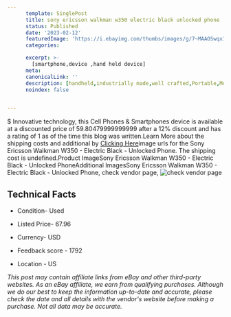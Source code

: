 ```yaml
---
      template: SinglePost
      title: sony ericsson walkman w350 electric black unlocked phone
      status: Published
      date: '2023-02-12'
      featuredImage: 'https://i.ebayimg.com/thumbs/images/g/7~MAAOSwqx1hNpSR/s-l225.jpg'
      categories: 

      excerpt: >-
        [smartphone,device ,hand held device]
      meta:
      canonicalLink: ''
      description: [handheld,industrially made,well crafted,Portable,Mobile,Compact,Convenient,Lightweight,Maneuverable,Man-portable,Miniature,Carriable,Hand-held,Light,Holdable,Transportable,Mobile device,Pocket-sized,On-the-go,Wireless,Cordless,Compact size,Convenient size, smartphone,device ,hand held device]
      noindex: false

        
---
```

$
    Innovative technology, this Cell Phones & Smartphones device is available at a discounted price of 59.80479999999999 after a 12% discount and has a rating of 1 as of the time this blog was written.Learn More about the shipping costs and additional by [Clicking Here](https://www.ebay.com/itm/384377345766?hash=item597eacd6e6%3Ag%3A7%7EMAAOSwqx1hNpSR&mkevt=1&mkcid=1&mkrid=711-53200-19255-0&campid=%253CePNCampaignId%253E&customid=%253CreferenceId%253E&toolid=10049)image urls for the Sony Ericsson Walkman W350 - Electric Black - Unlocked Phone. The shipping cost is undefined.Product ImageSony Ericsson Walkman W350 - Electric Black - Unlocked PhoneAdditional ImagesSony Ericsson Walkman W350 - Electric Black - Unlocked Phone, check vendor page, ![check vendor page](https://origin-galleryplus.ebayimg.com/ws/web/384377345766_2_0_1/225x225.jpg,https://origin-galleryplus.ebayimg.com/ws/web/384377345766_3_0_1/225x225.jpg,https://origin-galleryplus.ebayimg.com/ws/web/384377345766_4_0_1/225x225.jpg,https://origin-galleryplus.ebayimg.com/ws/web/384377345766_5_0_1/225x225.jpg,https://origin-galleryplus.ebayimg.com/ws/web/384377345766_6_0_1/225x225.jpg,https://origin-galleryplus.ebayimg.com/ws/web/384377345766_7_0_1/225x225.jpg,https://origin-galleryplus.ebayimg.com/ws/web/384377345766_8_0_1/225x225.jpg,https://origin-galleryplus.ebayimg.com/ws/web/384377345766_9_0_1/225x225.jpg,https://origin-galleryplus.ebayimg.com/ws/web/384377345766_10_0_1/225x225.jpg,https://origin-galleryplus.ebayimg.com/ws/web/384377345766_11_0_1/225x225.jpg,https://origin-galleryplus.ebayimg.com/ws/web/384377345766_12_0_1/225x225.jpg)
    
    

 ## Technical Facts 



     
      

 - Condition- Used 


      

 - Listed Price- 67.96 


      

 - Currency- USD 


      

 - Feedback score - 1792 


      

 - Location - US 


      
      

 *_This post may contain affiliate links from eBay and other third-party websites. As an eBay affiliate, we earn from qualifying purchases. Although we do our best to keep the information up-to-date and accurate, please check the date and all details with the vendor's website before making a purchase. Not all data may be accurate._*



    
    
    
    
    